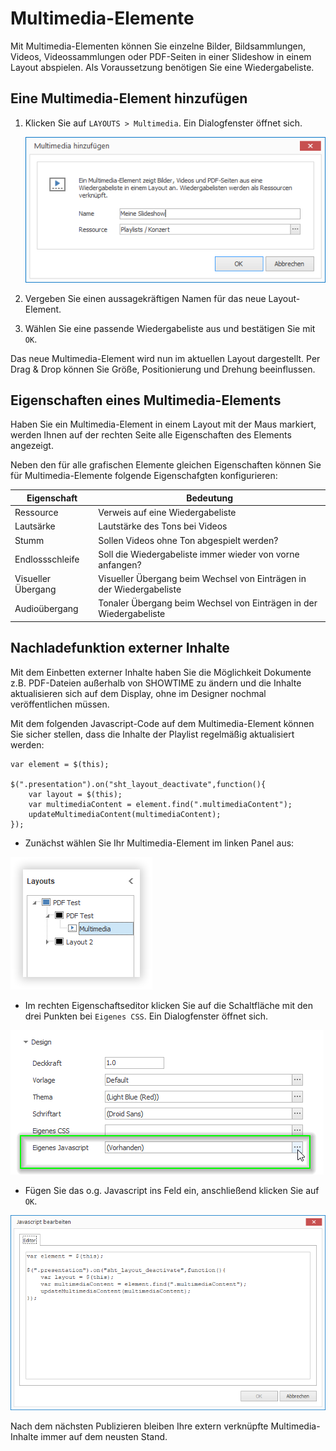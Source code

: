 # Multimedia-Elemente

Mit Multimedia-Elementen können Sie einzelne Bilder, Bildsammlungen, Videos, Videossammlungen oder PDF-Seiten in einer Slideshow in einem Layout abspielen. Als Voraussetzung benötigen Sie eine Wiedergabeliste. 

## Eine Multimedia-Element hinzufügen

1. Klicken Sie auf `LAYOUTS > Multimedia`. Ein Dialogfenster öffnet sich.

   ![Eine Multimedia-Element hinzufügen](../../../images/create-multimedia-element.png)

3. Vergeben Sie einen aussagekräftigen Namen für das neue Layout-Element.

4. Wählen Sie eine passende Wiedergabeliste aus und bestätigen Sie mit `OK`.

Das neue Multimedia-Element wird nun im aktuellen Layout dargestellt. Per Drag & Drop können Sie Größe, Positionierung und Drehung beeinflussen.

## Eigenschaften eines Multimedia-Elements

Haben Sie ein Multimedia-Element in einem Layout mit der Maus markiert, werden Ihnen auf der rechten Seite alle Eigenschaften des Elements angezeigt.

Neben den für alle grafischen Elemente gleichen Eigenschaften können Sie für Multimedia-Elemente folgende Eigenschafgten konfigurieren:

Eigenschaft        | Bedeutung
------------------ | ---------
Ressource          | Verweis auf eine Wiedergabeliste
Lautsärke          | Lautstärke des Tons bei Videos
Stumm              | Sollen Videos ohne Ton abgespielt werden?
Endlossschleife    | Soll die Wiedergabeliste immer wieder von vorne anfangen? 
Visueller Übergang | Visueller Übergang beim Wechsel von Einträgen in der Wiedergabeliste 
Audioübergang      | Tonaler Übergang beim Wechsel von Einträgen in der Wiedergabeliste 

## Nachladefunktion externer Inhalte

Mit dem Einbetten externer Inhalte haben Sie die Möglichkeit Dokumente z.B. PDF-Dateien außerhalb von SHOWTIME zu ändern und die Inhalte aktualisieren sich auf dem Display, ohne im Designer nochmal veröffentlichen müssen.

Mit dem folgenden Javascript-Code auf dem Multimedia-Element können Sie sicher stellen, dass die Inhalte der Playlist regelmäßig aktualisiert werden:

````
var element = $(this);

$(".presentation").on("sht_layout_deactivate",function(){
    var layout = $(this);
    var multimediaContent = element.find(".multimediaContent");
    updateMultimediaContent(multimediaContent);
});
````

* Zunächst wählen Sie Ihr Multimedia-Element im linken Panel aus:

![Multimedia-Element auswählen](../../../images/multimedia.element.png)

* Im rechten Eigenschaftseditor klicken Sie auf die Schaltfläche mit den drei Punkten bei `Eigenes CSS`. Ein Dialogfenster öffnet sich.

![Eigenes CSS öffnen](../../../images/custom.javascript.png)

* Fügen Sie das o.g. Javascript ins Feld ein, anschließend klicken Sie auf `OK`.

![Öffnen Sie eigenes Javascript auf dem Multimedia-Element](../../../images/custom.javascript.insert.png)

Nach dem nächsten Publizieren bleiben Ihre extern verknüpfte Multimedia-Inhalte immer auf dem neusten Stand.

